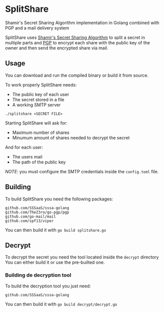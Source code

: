 # SplitShare
Shamir's Secret Sharing Algorithm implementation in Golang combined with PGP and a mail delivery system

SplitShare uses [Shamir's Secret Sharing Algorithm](https://en.wikipedia.org/wiki/Shamir%27s_Secret_Sharing) to split a secret in multiple parts and [PGP](https://it.wikipedia.org/wiki/Pretty_Good_Privacy) to encrypt each share with the public key of the owner and then send the encrypted share via mail.

## Usage
You can download and run the compiled binary or build it from source.

To work properly SplitShare needs:

- The public key of each user
- The secret stored in a file
- A working SMTP server

`./splitshare <SECRET FILE>`

Starting SplitShare will ask for:

- Maximum number of shares
- Minumum amount of shares needed to decrypt the secret

And for each user:
- The users mail
- The path of the public key

*NOTE*: you must configure the SMTP credentials inside the `config.toml` file.

## Building
To build SplitShare you need the following packages:

```
github.com/SSSaaS/sssa-golang
github.com/TheZ3ro/go-pgp/pgp
github.com/go-mail/mail
github.com/spf13/viper
```

You can then build it with `go build splitshare.go`

## Decrypt
To decrypt the secret you need the tool located inside the `decrypt` directory
You can either build it or use the pre-builted one.

### Building de decryption tool
To build the decryption tool you just need:

`github.com/SSSaaS/sssa-golang`

You can then build it with `go build decrypt/decrypt.go`

